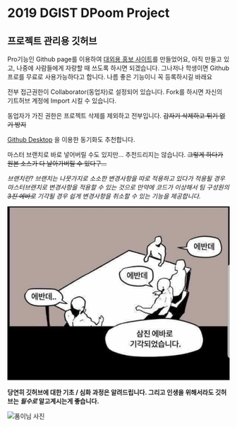 2019 DGIST DPoom Project
==============================
프로젝트 관리용 깃허브
-----------------

Pro기능인 Github page를 이용하여 [대외용 홍보 사이트](https://shinkansan.github.io/2019-UGRP-DPoom/)를 만들었어요, 아직 만들고 있고, 나중에 사람들에게 자랑할 때 쓰도록 하시면 되겠습니다. 그나저나 학생이면 Github 프로를 무료로 사용가능하다고 합니다. 나름 좋은 기능이니 꼭 등록하시길 바래요


전부 접근권한이 Collaborator(동업자)로 설정되어 있습니다. Fork를 하시면 자신의 기트허브 계정에 Import 시킬 수 있습니다.

동업자가 가진 권한은 프로젝트 삭제를 제외하고 전부입니다.
~~갑자기 삭제하고 튀기 없기 방지~~

[Github Desktop](https://desktop.github.com) 을 이용한 동기화도 추천합니다.

마스터 브랜치로 바로 넣어버릴 수도 있지만... 추천드리지는 않습니다. ~~그렇게 하다가 원본 소스가 다 날아가버릴 수 있다구...~~

_브랜치란? 브랜치는 나뭇가지로 소소한 변경사항을 따로 적용하고 있다가 적용될 경우 마스터브랜치로 변경사항을 적용할 수 있는 것으로 만약에 코드가 이상해서 팀 구성원의 ~~3진 에바로~~ 기각될 경우 쉽게 변경사항을 취소할 수 있는 기능을 제공합니다._

![3진에바](./img/judge.jpeg)

__당연히 깃허브에 대한 기초 / 심화 과정은 알려드립니다. 그리고 인생을 위해서라도 깃허브는 _필수로_ 알고계시는게 좋습니다.__

![품이님 사진](./img/master.png)
